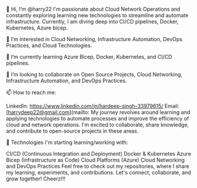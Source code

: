 👋 Hi, I’m @harry22 I'm passionate about Cloud Network Operations and constantly exploring learning new technologies to streamline and automate infrastructure. Currently, I am diving deep into CI/CD pipelines, Docker, Kubernetes, Azure bicep.

👀 I’m interested in Cloud Networking, Infrastructure Automation, DevOps Practices, and Cloud Technologies.

🌱 I’m currently learning Azure Bicep, Docker, Kubernetes, and CI/CD pipelines.

💞️ I’m looking to collaborate on Open Source Projects, Cloud Networking, Infrastructure Automation, and DevOps Practices.

📫 How to reach me:

LinkedIn: https://www.linkedin.com/in/hardeep-singh-33979615/
Email: [harrydeep22@gmail.com](mailto:
My journey revolves around learning and applying technologies to automate processes and improve the efficiency of cloud and network operations. I'm excited to collaborate, share knowledge, and contribute to open-source projects in these areas.

🔧 Technologies I'm starting learning/working with:

CI/CD (Continuous Integration and Deployment)
Docker & Kubernetes
Azure Bicep (Infrastructure as Code)
Cloud Platforms (Azure)
Cloud Networking and DevOps Practices
Feel free to check out my repositories, where I share my learning, experiments, and contributions. Let's connect, collaborate, and grow together! Cheerz!!!
